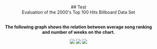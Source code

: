 <center>
<br>
## Test
<br>
Evaluation of the 2000's Top 100 Hits Billboard Data Set

<br><b>The following graph shows the relation between average song ranking and number of weeks on the chart.</b>


<img src="https://jasanford24.github.io/images/billboard_scatter.png">

<img src="https://jasanford24.github.io/images/falloff_line.png">

<img src="https://jasanford24.github.io/images/genres_bar.png">
</center>
